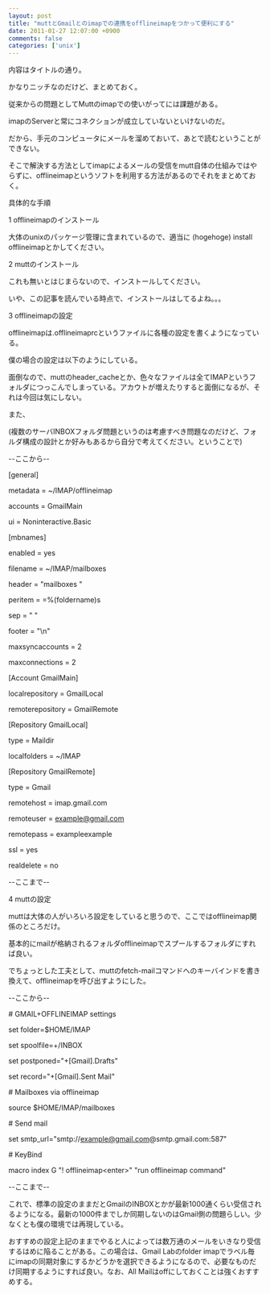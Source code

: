 ```yaml
---
layout: post
title: "muttとGmailとのimapでの連携をofflineimapをつかって便利にする"
date: 2011-01-27 12:07:00 +0900
comments: false
categories: ['unix']
---
```

内容はタイトルの通り。

かなりニッチなのだけど、まとめておく。

従来からの問題としてMuttのimapでの使いがってには課題がある。

imapのServerと常にコネクションが成立していないといけないのだ。

だから、手元のコンピュータにメールを溜めておいて、あとで読むということができない。

そこで解決する方法としてimapによるメールの受信をmutt自体の仕組みではやらずに、offlineimapというソフトを利用する方法があるのでそれをまとめておく。

具体的な手順

1 offlineimapのインストール

大体のunixのパッケージ管理に含まれているので、適当に (hogehoge) install offlineimapとかしてください。

2 muttのインストール

これも無いとはじまらないので、インストールしてください。

いや、この記事を読んでいる時点で、インストールはしてるよね。。。

3 offlineimapの設定

offlineimapは.offlineimaprcというファイルに各種の設定を書くようになっている。

僕の場合の設定は以下のようにしている。

面倒なので、muttのheader\_cacheとか、色々なファイルは全てIMAPというフォルダにつっこんでしまっている。アカウトが増えたりすると面倒になるが、それは今回は気にしない。

また、

(複数のサーバINBOXフォルダ問題というのは考慮すべき問題なのだけど、フォルダ構成の設計とか好みもあるから自分で考えてください。ということで)

--ここから--

[general]

metadata = ~/IMAP/offlineimap

accounts = GmailMain

ui = Noninteractive.Basic

[mbnames]

enabled = yes

filename = ~/IMAP/mailboxes

header = "mailboxes "

peritem = =%(foldername)s

sep = " "

footer = "\\n"

maxsyncaccounts = 2

maxconnections = 2

[Account GmailMain]

localrepository = GmailLocal

remoterepository = GmailRemote

[Repository GmailLocal]

type = Maildir

localfolders = ~/IMAP

[Repository GmailRemote]

type = Gmail

remotehost = imap.gmail.com

remoteuser = example@gmail.com

remotepass = exampleexample

ssl = yes

realdelete = no

--ここまで--

4 muttの設定

muttは大体の人がいろいろ設定をしていると思うので、ここではofflineimap関係のところだけ。

基本的にmailが格納されるフォルダofflineimapでスプールするフォルダにすれば良い。

でちょっとした工夫として、muttのfetch-mailコマンドへのキーバインドを書き換えて、offlineimapを呼び出すようにした。

--ここから--

\# GMAIL+OFFLINEIMAP settings

set folder=$HOME/IMAP

set spoolfile=+/INBOX

set postponed="+[Gmail].Drafts"

set record="+[Gmail].Sent Mail"

\# Mailboxes via offlineimap

source $HOME/IMAP/mailboxes

\# Send mail

set smtp\_url="smtp://example@gmail.com@smtp.gmail.com:587"

\# KeyBind

macro index G "! offlineimap&lt;enter&gt;" "run offlineimap command"

--ここまで--

これで、標準の設定のままだとGmailのINBOXとかが最新1000通くらい受信されるようになる。最新の1000件までしか同期しないのはGmail側の問題らしい。少なくとも僕の環境では再現している。

おすすめの設定上記のままでやると人によっては数万通のメールをいきなり受信するはめに陥ることがある。この場合は、Gmail Labのfolder imapでラベル毎にimapの同期対象にするかどうかを選択できるようになるので、必要なものだけ同期するようにすれば良い。なお、All Mailはoffにしておくことは強くおすすめする。